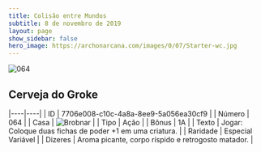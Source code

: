 ```yaml
---
title: Colisão entre Mundos
subtitle: 8 de novembro de 2019
layout: page
show_sidebar: false
hero_image: https://archonarcana.com/images/0/07/Starter-wc.jpg
---
```


![064](https://cdn.keyforgegame.com/media/card_front/pt/452_064_G6FHRF89HMC9_pt.png)

## Cerveja do Groke

|----|----|
| ID | 7706e008-c10c-4a8a-8ee9-5a056ea30cf9 |
| Número | 064 |
| Casa | ![Brobnar](https://archonarcana.com/images/thumb/e/e0/Brobnar.png/22px-Brobnar.png "Brobnar") |
| Tipo | Ação |
| Bônus | 1A |
| Texto | Jogar: Coloque duas fichas de poder +1 em uma criatura. |
| Raridade | Especial Variável |
| Dizeres | Aroma picante, corpo ríspido e retrogosto matador. |
